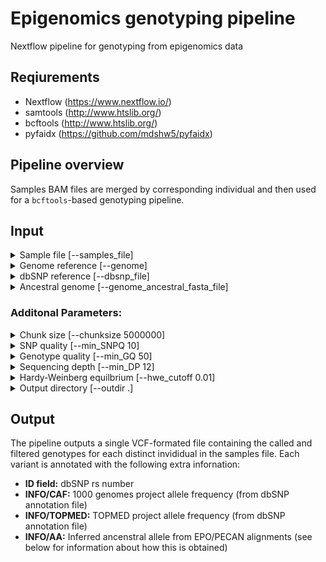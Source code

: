# Epigenomics genotyping pipeline

Nextflow pipeline for genotyping from epigenomics data

## Reqiurements
- Nextflow (https://www.nextflow.io/)
- samtools (http://www.htslib.org/)
- bcftools (http://www.htslib.org/)
- pyfaidx (https://github.com/mdshw5/pyfaidx)

## Pipeline overview

Samples BAM files are merged by corresponding individual and then used for a ``bcftools``-based genotyping pipeline.

## Input

<details><summary>Sample file [--samples_file]</summary>
<p>
	A tab-delimited file containing information about each sample. The file must contain a header and the following column (other columns are permitted and ignored):
</p>
</details>

<details><summary>Genome reference [--genome]</summary>
<p>
</p>
</details>

<details><summary>dbSNP reference [--dbsnp_file]</summary>
<p>
</p>
</details>

<details><summary>Ancestral genome [--genome_ancestral_fasta_file]</summary>
<p>
</p>
</details>



### Additonal Parameters:
<details><summary>Chunk size [--chunksize 5000000]</summary>
<p>
</p>
</details>

<details><summary>SNP quality [--min_SNPQ 10]</summary>
<p>
</p>
</details>

<details><summary>Genotype quality [--min_GQ 50]</summary>
<p>
</p>
</details>

<details><summary>Sequencing depth [--min_DP 12]</summary>
<p>
</p>
</details>

<details><summary>Hardy-Weinberg equilbrium [--hwe_cutoff 0.01]</summary>
<p>
</p>
</details>

<details><summary>Output directory [--outdir .]</summary>
<p>
</p>
</details>


## Output

The pipeline outputs a single VCF-formated file containing the called and filtered genotypes for each distinct invididual in the samples file. Each variant is annotated with the following extra infornation:

- **ID field:** dbSNP rs number
- **INFO/CAF:** 1000 genomes project allele frequency (from dbSNP annotation file)
- **INFO/TOPMED:** TOPMED project allele frequency (from dbSNP annotation file)
- **INFO/AA:** Inferred ancenstral allele from EPO/PECAN alignments (see below for information about how this is obtained)



